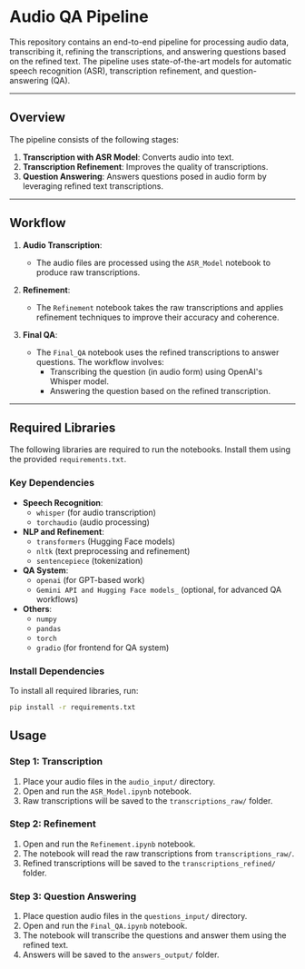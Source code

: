 # Audio QA Pipeline

This repository contains an end-to-end pipeline for processing audio data, transcribing it, refining the transcriptions, and answering questions based on the refined text. The pipeline uses state-of-the-art models for automatic speech recognition (ASR), transcription refinement, and question-answering (QA).

---

## Overview

The pipeline consists of the following stages:
1. **Transcription with ASR Model**: Converts audio into text.
2. **Transcription Refinement**: Improves the quality of transcriptions.
3. **Question Answering**: Answers questions posed in audio form by leveraging refined text transcriptions.

---

## Workflow

1. **Audio Transcription**:
   - The audio files are processed using the `ASR_Model` notebook to produce raw transcriptions.

2. **Refinement**:
   - The `Refinement` notebook takes the raw transcriptions and applies refinement techniques to improve their accuracy and coherence.

3. **Final QA**:
   - The `Final_QA` notebook uses the refined transcriptions to answer questions. The workflow involves:
     - Transcribing the question (in audio form) using OpenAI's Whisper model.
     - Answering the question based on the refined transcription.

---

## Required Libraries

The following libraries are required to run the notebooks. Install them using the provided `requirements.txt`.

### Key Dependencies
- **Speech Recognition**:  
  - `whisper` (for audio transcription)
  - `torchaudio` (audio processing)
- **NLP and Refinement**:
  - `transformers` (Hugging Face models)
  - `nltk` (text preprocessing and refinement)
  - `sentencepiece` (tokenization)
- **QA System**:
  - `openai` (for GPT-based work)
  - `Gemini API and Hugging Face models_` (optional, for advanced QA workflows)
- **Others**:
  - `numpy`
  - `pandas`
  - `torch`
  - `gradio` (for frontend for QA system)

### Install Dependencies
To install all required libraries, run:
```bash
pip install -r requirements.txt
```
## Usage

### Step 1: Transcription
1. Place your audio files in the `audio_input/` directory.
2. Open and run the `ASR_Model.ipynb` notebook.
3. Raw transcriptions will be saved to the `transcriptions_raw/` folder.

### Step 2: Refinement
1. Open and run the `Refinement.ipynb` notebook.
2. The notebook will read the raw transcriptions from `transcriptions_raw/`.
3. Refined transcriptions will be saved to the `transcriptions_refined/` folder.

### Step 3: Question Answering
1. Place question audio files in the `questions_input/` directory.
2. Open and run the `Final_QA.ipynb` notebook.
3. The notebook will transcribe the questions and answer them using the refined text.
4. Answers will be saved to the `answers_output/` folder.
